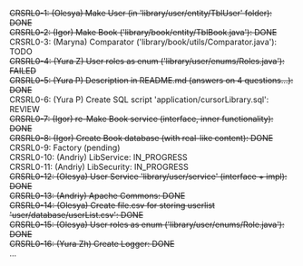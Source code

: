 ~~CRSRL0-1: (Olesya) Make User (in 'library/user/entity/TblUser' folder): DONE~~ <br />
~~CRSRL0-2: (Igor) Make Book ('library/book/entity/TblBook.java'): DONE~~ <br />
CRSRL0-3: (Maryna) Comparator ('library/book/utils/Comparator.java'): TODO <br />
~~CRSRL0-4: (Yura Z) User roles as enum ('library/user/enums/Roles.java'): FAILED~~ <br />
~~CRSRL0-5: (Yura P) Description in README.md (answers on 4 questions...): DONE~~ <br />
CRSRL0-6: (Yura P) Create SQL script 'application/cursorLibrary.sql': REVIEW <br />
~~CRSRL0-7: (Igor) re-Make Book service (interface, inner functionality): DONE~~ <br />
~~CRSRL0-8: (Igor) Create Book database (with real-like content): DONE~~ <br />
CRSRL0-9: Factory (pending) <br />
CRSRL0-10: (Andriy) LibService: IN_PROGRESS <br />
CRSRL0-11: (Andriy) LibSecurity: IN_PROGRESS <br />
~~CRSRL0-12: (Olesya) User Service 'library/user/service' (interface + impl): DONE~~ <br />
~~CRSRL0-13: (Andriy) Apache Commons: DONE <br />~~
~~CRSRL0-14: (Olesya) Create file.csv for storing userlist 'user/database/userList.csv': DONE~~ <br />
~~CRSRL0-15: (Olesya) User roles as enum ('library/user/enums/Role.java'): DONE~~ <br />
~~CRSRL0-16: (Yura Zh) Create Logger: DONE~~ <br />
...